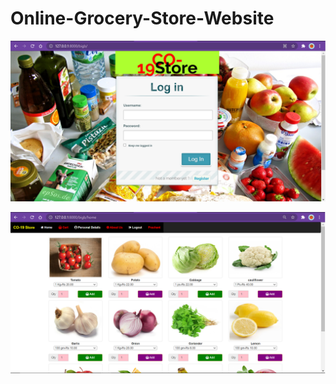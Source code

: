 # Online-Grocery-Store-Website

![alt text](https://github.com/prashant3110/CO-19-Store/blob/a7188c2742cf9f090cdb0cf0a8b5101ce85a967c/websiteUI/Login%20Page.png)





![alt text](https://github.com/prashant3110/CO-19-Store/blob/b0a9ecc68eb604333b0f702f41d00de49f9e04be/websiteUI/Home%20Page.png)
